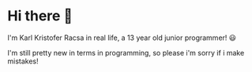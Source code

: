 # Hi there 👋

I'm Karl Kristofer Racsa in real life, a 13 year old junior programmer! 😃

I'm still pretty new in terms in programming, so please i'm sorry if i make mistakes!

<!--
**nisheri-ascar/nisheri-ascar** is a ✨ _special_ ✨ repository because its `README.md` (this file) appears on your GitHub profile.

Here are some ideas to get you started:

- 🔭 I’m currently working on ...
- 🌱 I’m currently learning ...
- 👯 I’m looking to collaborate on ...
- 🤔 I’m looking for help with ...
- 💬 Ask me about ...
- 📫 How to reach me: ...
- 😄 Pronouns: ...
- ⚡ Fun fact: ...
-->
